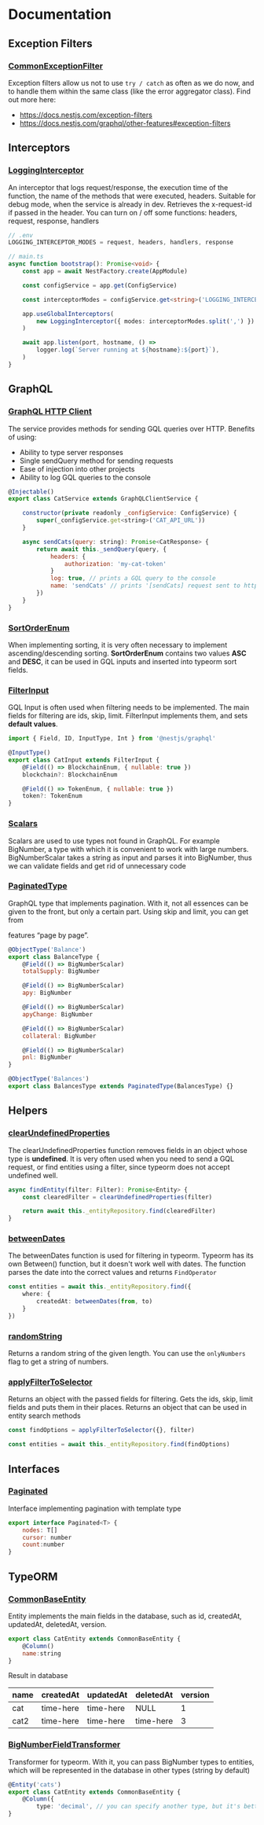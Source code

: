 # Documentation

## Exception Filters

### [CommonExceptionFilter](https://github.com/i-link-pro-team/common-lib/lib/exception-filters/common.exception-filter.ts)

Exception filters allow us not to use `try / catch` as often as we do now, and to handle them within the same class (like the error aggregator class). Find out more here:

* <https://docs.nestjs.com/exception-filters>
* <https://docs.nestjs.com/graphql/other-features#exception-filters>


## Interceptors

### [LoggingInterceptor](https://github.com/i-link-pro-team/common-lib/lib/interceptors/logging.interceptor.ts)

An interceptor that logs request/response, the execution time of the function, the name of the methods that were executed, headers. Suitable for debug mode, when the service is already in dev. Retrieves the x-request-id if passed in the header. You can turn on / off some functions: headers, request, response, handlers


```typescript
// .env
LOGGING_INTERCEPTOR_MODES = request, headers, handlers, response

// main.ts
async function bootstrap(): Promise<void> {
    const app = await NestFactory.create(AppModule)

    const configService = app.get(ConfigService)

    const interceptorModes = configService.get<string>('LOGGING_INTERCEPTOR_MODES') || ''

    app.useGlobalInterceptors(
        new LoggingInterceptor({ modes: interceptorModes.split(',') })
    )

    await app.listen(port, hostname, () =>
        logger.log(`Server running at ${hostname}:${port}`),
    )
}
```


## GraphQL

### [GraphQL HTTP Client](https://github.com/i-link-pro-team/common-lib/lib/graphql/client/graphql-client.service.ts )

The service provides methods for sending GQL queries over HTTP. Benefits of using:

* Ability to type server responses
* Single sendQuery method for sending requests
* Ease of injection into other projects
* Ability to log GQL queries to the console


```javascript
@Injectable()
export class CatService extends GraphQLClientService {

    constructor(private readonly _configService: ConfigService) {
        super(_configService.get<string>('CAT_API_URL'))
    }

    async sendCats(query: string): Promise<CatResponse> {
        return await this._sendQuery(query, {
            headers: {
                authorization: 'my-cat-token'
            }
            log: true, // prints a GQL query to the console
            name: 'sendCats' // prints '[sendCats] request sent to http://localhost:3000/graphql' to the console
        })
    }
}
```

### [SortOrderEnum](https://github.com/i-link-pro-team/common-lib/lib/graphql/enums/sort-order.enum.ts)

When implementing sorting, it is very often necessary to implement ascending/descending sorting. **SortOrderEnum** contains two values ​​**ASC** and **DESC**, it can be used in GQL inputs and inserted into typeorm sort fields.

### [FilterInput](https://github.com/i-link-pro-team/common-lib/lib/graphql/inputs/filter.input.ts)

GQL Input is often used when filtering needs to be implemented. The main fields for filtering are ids, skip, limit. FilterInput implements them, and sets **default values**.


```javascript
import { Field, ID, InputType, Int } from '@nestjs/graphql'

@InputType()
export class CatInput extends FilterInput {
    @Field(() => BlockchainEnum, { nullable: true })
    blockchain?: BlockchainEnum

    @Field(() => TokenEnum, { nullable: true })
    token?: TokenEnum
}
```

### [Scalars](https://gitlab.i-link.pro/i-link/i-link-common/-/tree/master/lib/graphql/scalars)

Scalars are used to use types not found in GraphQL. For example BigNumber, a type with which it is convenient to work with large numbers. BigNumberScalar takes a string as input and parses it into BigNumber, thus we can validate fields and get rid of unnecessary code

### [PaginatedType](https://github.com/i-link-pro-team/common-lib/lib/graphql/types/paginated.type.ts)

GraphQL type that implements pagination. With it, not all essences can be given to the front, but only a certain part. Using skip and limit, you can get from

features “page by page”.


```javascript
@ObjectType('Balance')
export class BalanceType {
    @Field(() => BigNumberScalar)
    totalSupply: BigNumber

    @Field(() => BigNumberScalar)
    apy: BigNumber

    @Field(() => BigNumberScalar)
    apyChange: BigNumber

    @Field(() => BigNumberScalar)
    collateral: BigNumber

    @Field(() => BigNumberScalar)
    pnl: BigNumber
}

@ObjectType('Balances')
export class BalancesType extends PaginatedType(BalancesType) {}
```

## Helpers

### [clearUndefinedProperties](https://github.com/i-link-pro-team/common-lib/lib/helpers/clear-undefind-properties.helper.ts)

The clearUndefinedProperties function removes fields in an object whose type is **undefined**. It is very often used when you need to send a GQL request, or find entities using a filter, since typeorm does not accept undefined well.


```javascript
async findEntity(filter: Filter): Promise<Entity> {
    const clearedFilter = clearUndefinedProperties(filter)

    return await this._entityRepository.find(clearedFilter)
}
```

### [betweenDates](https://github.com/i-link-pro-team/common-lib/lib/helpers/between-dates.helper.ts)

The betweenDates function is used for filtering in typeorm. Typeorm has its own Between() function, but it doesn't work well with dates. The function parses the date into the correct values ​​and returns `FindOperator`


```typescript
const entities = await this._entityRepository.find({
    where: {
        createdAt: betweenDates(from, to)
    }
})
```

### [randomString](https://github.com/i-link-pro-team/common-lib/lib/helpers/random-string.helper.ts)

Returns a random string of the given length. You can use the `onlyNumbers` flag to get a string of numbers.

### [applyFilterToSelector](https://github.com/i-link-pro-team/common-lib/lib/helpers/apply-filter-to-selector.helper.ts )

Returns an object with the passed fields for filtering. Gets the ids, skip, limit fields and puts them in their places. Returns an object that can be used in entity search methods


```typescript
const findOptions = applyFilterToSelector({}, filter)

const entities = await this._entityRepository.find(findOptions)
```

## Interfaces

### [Paginated](https://github.com/i-link-pro-team/common-lib/lib/interfaces/paginated.interface.ts)

Interface implementing pagination with template type


```javascript
export interface Paginated<T> {
    nodes: T[]
    cursor: number
    count:number
}
```

## TypeORM

### [CommonBaseEntity](https://github.com/i-link-pro-team/common-lib/lib/typeorm/entities/common-base-entity.entity.ts )

Entity implements the main fields in the database, such as id, createdAt, updatedAt, deletedAt, version.


```javascript
export class CatEntity extends CommonBaseEntity {
    @Column()
    name:string
}
```


Result in database

| name | createdAt | updatedAt | deletedAt | version |
|----|----|----|----|----|
| cat | time-here | time-here | NULL | 1 |
| cat2 | time-here | time-here | time-here | 3 |

### [BigNumberFieldTransformer](https://github.com/i-link-pro-team/common-lib/lib/typeorm/transformers/bignumber-field.transformer.ts)

Transformer for typeorm. With it, you can pass BigNumber types to entities, which will be represented in the database in other types (string by default)


```typescript
@Entity('cats')
export class CatEntity extends CommonBaseEntity {
    @Column({
        type: 'decimal', // you can specify another type, but it's better in what to use decimals transformer: new BigNumber Field Transformer(), default: '0', }) age: BigNumber
}
```
        
